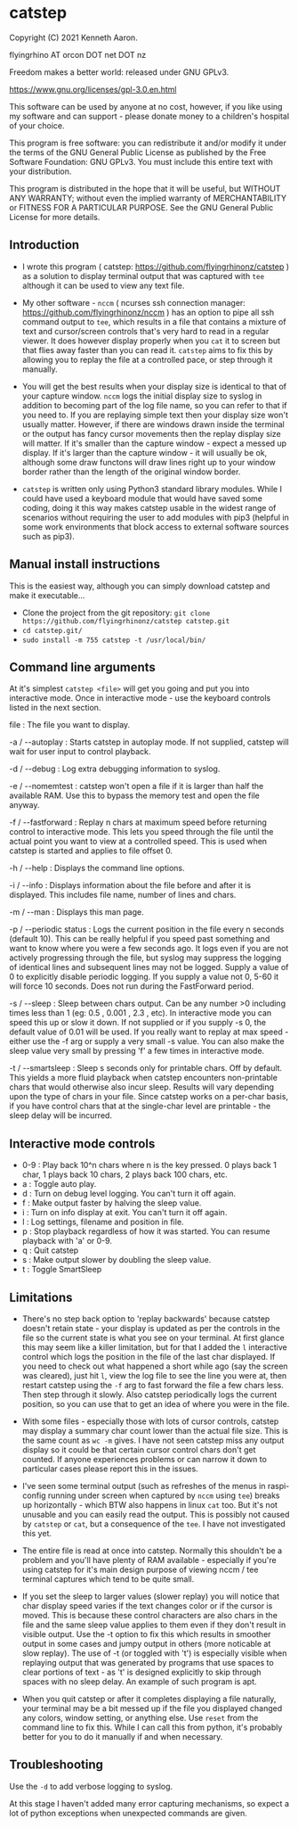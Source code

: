 
catstep
=======


Copyright (C) 2021 Kenneth Aaron.

flyingrhino AT orcon DOT net DOT nz

Freedom makes a better world: released under GNU GPLv3.

https://www.gnu.org/licenses/gpl-3.0.en.html

This software can be used by anyone at no cost, however, if you like
using my software and can support - please donate money to a
children's hospital of your choice.

This program is free software: you can redistribute it and/or modify
it under the terms of the GNU General Public License as published by
the Free Software Foundation:
GNU GPLv3. You must include this entire text with your distribution.

This program is distributed in the hope that it will be useful,
but WITHOUT ANY WARRANTY; without even the implied warranty of
MERCHANTABILITY or FITNESS FOR A PARTICULAR PURPOSE.
See the GNU General Public License for more details.


Introduction
------------

- I wrote this program ( catstep: https://github.com/flyingrhinonz/catstep ) as
a solution to display terminal output that was captured with `tee` although
it can be used to view any text file.

- My other software - `nccm` ( ncurses ssh connection manager:
https://github.com/flyingrhinonz/nccm ) has an option
to pipe all ssh command output to `tee`, which results in a file that contains
a mixture of text and cursor/screen controls that's very hard to read in
a regular viewer. It does however display properly when you `cat` it to
screen but that flies away faster than you can read it.
`catstep` aims to fix this by allowing you to replay the file at a
controlled pace, or step through it manually.

- You will get the best results when your display size is identical to that
of your capture window. `nccm` logs the initial display size to syslog in
addition to becoming part of the log file name, so you can refer to that if you
need to. If you are replaying simple text then your display size won't usually
matter. However, if there are windows drawn inside the terminal or the output
has fancy cursor movements then the replay display size will matter. If it's
smaller than the capture window - expect a messed up display. If it's larger
than the capture window - it will usually be ok, although some draw functons
will draw lines right up to your window border rather than the length of the
original window border.

- `catstep` is written only using Python3 standard library modules. While I
could have used a keyboard module that would have saved some coding, doing it
this way makes catstep usable in the widest range of scenarios without
requiring the user to add modules with pip3 (helpful in some work environments
that block access to external software sources such as pip3).


Manual install instructions
---------------------------

This is the easiest way, although you can simply download catstep and make it
executable...

- Clone the project from the git repository:
`git clone https://github.com/flyingrhinonz/catstep catstep.git`
- `cd catstep.git/`
- `sudo install -m 755 catstep -t /usr/local/bin/`


Command line arguments
----------------------

At it's simplest `catstep <file>` will get you going and put you into
interactive mode. Once in interactive mode - use the keyboard controls
listed in the next section.

file :
The file you want to display.

-a / --autoplay :
Starts catstep in autoplay mode. If not supplied, catstep will wait for
user input to control playback.

-d / --debug :
Log extra debugging information to syslog.

-e / --nomemtest :
catstep won't open a file if it is larger than half the available RAM.
Use this to bypass the memory test and open the file anyway.

-f / --fastforward <chars> :
Replay n chars at maximum speed before returning control to interactive mode.
This lets you speed through the file until the actual point you
want to view at a controlled speed.
This is used when catstep is started and applies to file offset 0.

-h / --help :
Displays the command line options.

-i / --info :
Displays information about the file before and after it is displayed.
This includes file name, number of lines and chars.

-m / --man :
Displays this man page.

-p / --periodic status <seconds> :
Logs the current position in the file every n seconds (default 10).
This can be really helpful if you speed past something and want to know where
you were a few seconds ago.
It logs even if you are not actively progressing through the file, but syslog
may suppress the logging of identical lines and subsequent lines may not
be logged.
Supply a value of 0 to explicitly disable periodic logging.
If you supply a value not 0, 5-60 it will force 10 seconds.
Does not run during the FastForward period.

-s / --sleep <seconds> :
Sleep <seconds> between chars output. Can be any number >0 including
times less than 1 (eg: 0.5 , 0.001 , 2.3 , etc).
In interactive mode you can speed this up or slow it down.
If not supplied or if you supply -s 0, the default value of 0.01 will be used.
If you really want to replay at max speed - either use the -f arg or supply
a very small -s value. You can also make the sleep value very small by pressing
'f' a few times in interactive mode.

-t / --smartsleep :
Sleep s seconds only for printable chars. Off by default. This yields a more
fluid playback when catstep encounters non-printable chars that would otherwise
also incur sleep.
Results will vary depending upon the type of chars in your file. Since catstep
works on a per-char basis, if you have control chars that at the single-char
level are printable - the sleep delay will be incurred.


Interactive mode controls
-------------------------

- 0-9 :             Play back 10^n chars where n is the key pressed.
                    0 plays back 1 char, 1 plays back 10 chars,
                    2 plays back 100 chars, etc.
- a :               Toggle auto play.
- d :               Turn on debug level logging. You can't turn it off again.
- f :               Make output faster by halving the sleep value.
- i :               Turn on info display at exit. You can't turn it off again.
- l :               Log settings, filename and position in file.
- p :               Stop playback regardless of how it was started. You can
                    resume playback with 'a' or 0-9.
- q :               Quit catstep
- s :               Make output slower by doubling the sleep value.
- t :               Toggle SmartSleep


Limitations
-----------

- There's no step back option to 'replay backwards' because catstep
doesn't retain state - your display is updated as per the controls in
the file so the current state is what you see on your terminal. At first
glance this may seem like a killer limitation, but for that I added
the `l` interactive control which logs the position in the file of the
last char displayed.
If you need to check out what happened a short while ago (say the screen
was cleared), just hit `l`, view the log file to see the line you were at,
then restart catstep using the `-f` arg to fast forward the file a few
chars less. Then step through it slowly.
Also catstep periodically logs the current position, so you can use that
to get an idea of where you were in the file.

- With some files - especially those with lots of cursor controls, catstep may
display a summary char count lower than the actual file size.
This is the same count as `wc -m` gives. I have not seen catstep miss any
output display so it could be that certain cursor control chars don't get
counted. If anyone experiences problems or can narrow it down to particular
cases please report this in the issues.

- I've seen some terminal output (such as refreshes of the menus in
raspi-config running under screen when captured by `nccm` using `tee`) breaks
up horizontally - which BTW also happens in linux `cat` too.
But it's not unusable and you can easily read the output. This is possibly not
caused by `catstep` or `cat`, but a consequence of the `tee`. I have not
investigated this yet.

- The entire file is read at once into catstep. Normally this shouldn't be a
problem and you'll have plenty of RAM available - especially if you're using
catstep for it's main design purpose of viewing nccm / tee terminal captures
which tend to be quite small.

- If you set the sleep to larger values (slower replay) you will notice that
char display speed varies if the text changes color or if the cursor is
moved. This is because these control characters are also chars in the file and
the same sleep value applies to them even if they don't result in visible
output. Use the -t option to fix this which results in smoother output in some
cases and jumpy output in others (more noticable at slow replay).
The use of -t (or toggled with 't') is especially visible when replaying output
that was generated by programs that use spaces to clear portions of text -
as 't' is designed explicitly to skip through spaces with no sleep delay.
An example of such program is apt.

- When you quit catstep or after it completes displaying a file naturally,
your terminal may be a bit messed up if the file you displayed changed any
colors, window setting, or anything else. Use `reset` from the command line to
fix this. While I can call this from python, it's probably better for you
to do it manually if and when necessary.


Troubleshooting
---------------

Use the `-d` to add verbose logging to syslog.

At this stage I haven't added many error capturing mechanisms, so expect
a lot of python exceptions when unexpected commands are given.

